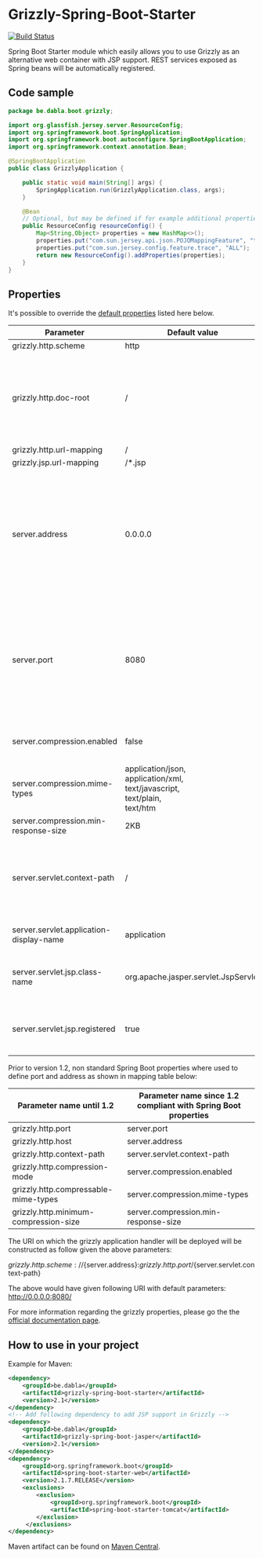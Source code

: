 # Grizzly-Spring-Boot-Starter
[![Build Status](https://travis-ci.org/dabla/grizzly-spring-boot-starter.svg?branch=master)](https://travis-ci.org/dabla/grizzly-spring-boot-starter)

Spring Boot Starter module which easily allows you to use Grizzly as an alternative web container with JSP support.  REST services exposed as Spring beans will be automatically registered.

## Code sample
```java
package be.dabla.boot.grizzly;

import org.glassfish.jersey.server.ResourceConfig;
import org.springframework.boot.SpringApplication;
import org.springframework.boot.autoconfigure.SpringBootApplication;
import org.springframework.context.annotation.Bean;

@SpringBootApplication
public class GrizzlyApplication {

    public static void main(String[] args) {
        SpringApplication.run(GrizzlyApplication.class, args);
    }

    @Bean
    // Optional, but may be defined if for example additional properties like shown here below have to be passed.
    public ResourceConfig resourceConfig() {
        Map<String,Object> properties = new HashMap<>();
        properties.put("com.sun.jersey.api.json.POJOMappingFeature", "true");
        properties.put("com.sun.jersey.config.feature.trace", "ALL");
        return new ResourceConfig().addProperties(properties);
    }
}
```

## Properties

It's possible to override the [default properties](https://docs.spring.io/spring-boot/docs/current/reference/html/common-application-properties.html) listed here below.

| Parameter | Default value | Description |
| --- | --- | --- |
| grizzly.http.scheme                     | http | http / https |
| grizzly.http.doc-root                   | / | Physical location where grizzly will find it's contents (e.g. *.html or *.jsp files). |
| grizzly.http.url-mapping                | / | |
| grizzly.jsp.url-mapping                 | /*.jsp | |
| server.address                          | 0.0.0.0 | The network host to which the grizzly network listener will bind. If not user specified, it will bind to 0.0.0.0 (default value). |
| server.port                             | 8080 | The network port to which the grizzly network will bind. If not user specified, it will bind to port 8080 (default value). |
| server.compression.enabled              | false | By default compression mode is disabled. |
| server.compression.mime-types           | application/json,<br/>application/xml,<br/>text/javascript,<br/>text/plain,<br/>text/htm | |
| server.compression.min-response-size    | 2KB | |
| server.servlet.context-path             | / | Context path is part of the URI on which the application handler will be deployed. |
| server.servlet.application-display-name | application | Display name of the application. |
| server.servlet.jsp.class-name           | org.apache.jasper.servlet.JspServlet | Class name of the servlet to use for JSPs. |
| server.servlet.jsp.registered           | true | Whether the JSP servlet has to be registered or not. |

Prior to version 1.2, non standard Spring Boot properties where used to define port and address as shown in mapping table below:

| Parameter name until 1.2 | Parameter name since 1.2 compliant with Spring Boot properties |
| --- | --- |
| grizzly.http.port | server.port |
| grizzly.http.host | server.address |
| grizzly.http.context-path | server.servlet.context-path |
| grizzly.http.compression-mode | server.compression.enabled |
| grizzly.http.compressable-mime-types | server.compression.mime-types |
| grizzly.http.minimum-compression-size | server.compression.min-response-size |

The URI on which the grizzly application handler will be deployed will be constructed as follow given the above parameters:

${grizzly.http.scheme}://${server.address}:${grizzly.http.port}/${server.servlet.context-path}

The above would have given following URI with default parameters: http://0.0.0.0:8080/

For more information regarding the grizzly properties, please go the the [official documentation page](https://javaee.github.io/grizzly/httpserverframework.html).

## How to use in your project

Example for Maven:
```xml
<dependency>
    <groupId>be.dabla</groupId>
    <artifactId>grizzly-spring-boot-starter</artifactId>
    <version>2.1</version>
</dependency>
<!-- Add following dependency to add JSP support in Grizzly -->
<dependency>
    <groupId>be.dabla</groupId>
    <artifactId>grizzly-spring-boot-jasper</artifactId>
    <version>2.1</version>
</dependency>
<dependency>
    <groupId>org.springframework.boot</groupId>
    <artifactId>spring-boot-starter-web</artifactId>
    <version>2.1.7.RELEASE</version>
    <exclusions>
        <exclusion>
            <groupId>org.springframework.boot</groupId>
            <artifactId>spring-boot-starter-tomcat</artifactId>
        </exclusion>
     </exclusions>
</dependency>
```

Maven artifact can be found on [Maven Central](https://mvnrepository.com/artifact/be.dabla/grizzly-spring-boot-starter).
